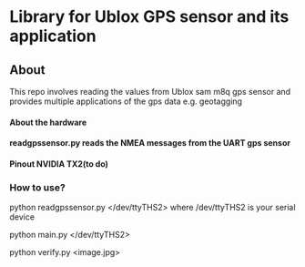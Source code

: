 # Library for Ublox GPS sensor and its application

## About

This repo involves reading the values from Ublox sam m8q gps sensor and provides multiple applications of the gps data e.g. geotagging

 
#### About the hardware
  
#### readgpssensor.py reads the NMEA messages from the UART gps sensor

#### Pinout NVIDIA TX2(to do)

### How to use?

python readgpssensor.py </dev/ttyTHS2> where /dev/ttyTHS2 is your serial device    

python main.py </dev/ttyTHS2>

python verify.py <image.jpg>


 
